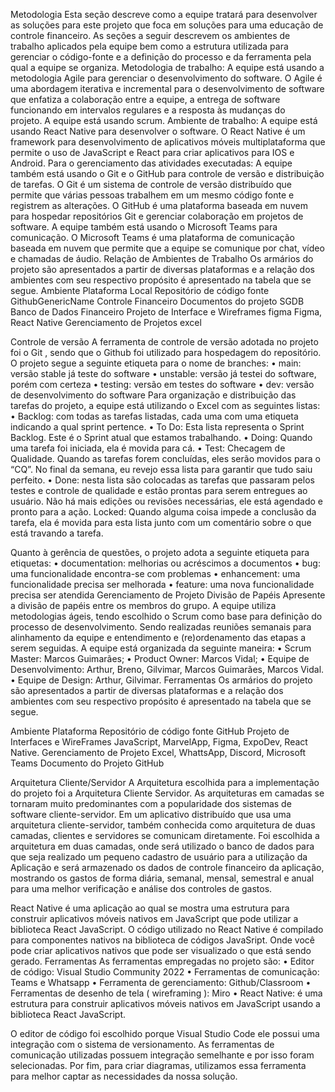 Metodologia
Esta seção descreve como a equipe tratará para desenvolver as soluções para este projeto que foca em soluções para uma educação de controle financeiro. As seções a seguir descrevem os ambientes de trabalho aplicados pela equipe bem como a estrutura utilizada para gerenciar o código-fonte e a definição do processo e da ferramenta pela qual a equipe se organiza.
Metodologia de trabalho: A equipe está usando a metodologia Agile para gerenciar o desenvolvimento do software. O Agile é uma abordagem iterativa e incremental para o desenvolvimento de software que enfatiza a colaboração entre a equipe, a entrega de software funcionando em intervalos regulares e a resposta às mudanças do projeto. A equipe está usando scrum.
Ambiente de trabalho: A equipe está usando React Native para desenvolver o software. O React Native é um framework para desenvolvimento de aplicativos móveis multiplataforma que permite o uso de JavaScript e React para criar aplicativos para IOS e Android. 
Para o gerenciamento das atividades executadas: A equipe também está usando o Git e o GitHub para controle de versão e distribuição de tarefas. O Git é um sistema de controle de versão distribuído que permite que várias pessoas trabalhem em um mesmo código fonte e registrem as alterações. O GitHub é uma plataforma baseada em nuvem para hospedar repositórios Git e gerenciar colaboração em projetos de software. A equipe também está usando o Microsoft Teams para comunicação. O Microsoft Teams é uma plataforma de comunicação baseada em nuvem que permite que a equipe se comunique por chat, vídeo e chamadas de áudio.
Relação de Ambientes de Trabalho
Os armários do projeto são apresentados a partir de diversas plataformas e a relação dos ambientes com seu respectivo propósito é apresentado na tabela que se segue.
Ambiente
Plataforma
Local
Repositório de código fonte
GithubGenericName
Controle Financeiro
Documentos do projeto
SGDB
Banco de Dados Financeiro
Projeto de Interface e Wireframes
figma
Figma, React Native
Gerenciamento de Projetos
excel

Controle de versão
A ferramenta de controle de versão adotada no projeto foi o Git , sendo que o Github foi utilizado para hospedagem do repositório.
O projeto segue a seguinte etiqueta para o nome de branches:
    • main: versão stable já teste do software
    • unstable: versão já testei do software, porém com certeza
    • testing: versão em testes do software
    • dev: versão de desenvolvimento do software
Para organização e distribuição das tarefas do projeto, a equipe está utilizando o Excel com as seguintes listas:
    • Backlog: com todas as tarefas listadas, cada uma com uma etiqueta indicando a qual sprint pertence.
    • To Do: Esta lista representa o Sprint Backlog. Este é o Sprint atual que estamos trabalhando.
    • Doing: Quando uma tarefa foi iniciada, ela é movida para cá.
    • Test: Checagem de Qualidade. Quando as tarefas forem concluídas, eles serão movidos para o “CQ”. No final da semana, eu revejo essa lista para garantir que tudo saiu perfeito.
    • Done: nesta lista são colocadas as tarefas que passaram pelos testes e controle de qualidade e estão prontas para serem entregues ao usuário. Não há mais edições ou revisões necessárias, ele está agendado e pronto para a ação. Locked: Quando alguma coisa impede a conclusão da tarefa, ela é movida para esta lista junto com um comentário sobre o que está travando a tarefa.
      
Quanto à gerência de questões, o projeto adota a seguinte etiqueta para etiquetas:
    • documentation: melhorias ou acréscimos a documentos
    • bug: uma funcionalidade encontra-se com problemas
    • enhancement: uma funcionalidade precisa ser melhorada
    • feature: uma nova funcionalidade precisa ser atendida
Gerenciamento de Projeto
Divisão de Papéis
Apresente a divisão de papéis entre os membros do grupo.
A equipe utiliza metodologias ágeis, tendo escolhido o Scrum como base para definição do processo de desenvolvimento. Sendo realizadas reuniões semanais para alinhamento da equipe e entendimento e (re)ordenamento das etapas a serem seguidas. A equipe está organizada da seguinte maneira:
    • Scrum Master: Marcos Guimarães;
    • Product Owner: Marcos Vidal;
    • Equipe de Desenvolvimento: Arthur, Breno, Gilvimar, Marcos Guimarães, Marcos Vidal.
    • Equipe de Design: Arthur, Gilvimar.
Ferramentas
Os armários do projeto são apresentados a partir de diversas plataformas e a relação dos ambientes com seu respectivo propósito é apresentado na tabela que se segue.

Ambiente
Plataforma
Repositório de código fonte
GitHub
Projeto de Interfaces e WireFrames
JavaScript, MarvelApp, Figma, ExpoDev, React Native.
Gerenciamento de Projeto
Excel, WhattsApp, Discord, Microsoft Teams
Documento do Projeto
GitHub

Arquitetura Cliente/Servidor
A Arquitetura escolhida para a implementação do projeto foi a Arquitetura Cliente Servidor. As arquiteturas em camadas se tornaram muito predominantes com a popularidade dos sistemas de software cliente-servidor. Em um aplicativo distribuído que usa uma arquitetura cliente-servidor, também conhecida como arquitetura de duas camadas, clientes e servidores se comunicam diretamente. 
Foi escolhida a arquitetura em duas camadas, onde será utilizado o banco de dados para que seja realizado um pequeno cadastro de usuário para a utilização da Aplicação e será armazenado os dados de controle financeiro da aplicação, mostrando os gastos de forma diária, semanal, mensal, semestral e anual para uma melhor verificação e análise dos controles de gastos.

React Native é uma aplicação ao qual se mostra uma estrutura para construir aplicativos móveis nativos em JavaScript que pode utilizar a biblioteca React JavaScript. O código utilizado no React Native é compilado para componentes nativos na biblioteca de códigos JavaSript. Onde você pode criar aplicativos nativos que pode ser visualizado o que está sendo gerado. 
Ferramentas
As ferramentas empregadas no projeto são:
• Editor de código: Visual Studio Community 2022
• Ferramentas de comunicação: Teams e Whatsapp
• Ferramenta de gerenciamento: Github/Classroom
• Ferramentas de desenho de tela ( wireframing ): Miro
• React Native: é uma estrutura para construir aplicativos móveis nativos em JavaScript usando a biblioteca React JavaScript.

O editor de código foi escolhido porque Visual Studio Code ele possui uma integração com o sistema de versionamento. As ferramentas de comunicação utilizadas possuem integração semelhante e por isso foram selecionadas. Por fim, para criar diagramas, utilizamos essa ferramenta para melhor captar as necessidades da nossa solução.
